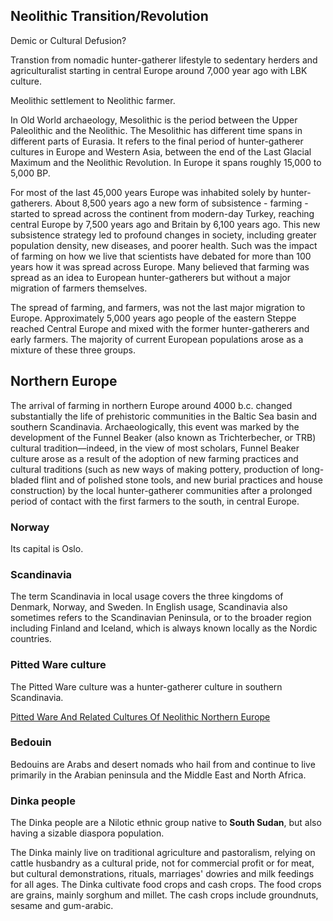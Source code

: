 ## Neolithic Transition/Revolution

Demic or Cultural Defusion?

Transtion from nomadic hunter-gatherer lifestyle to sedentary herders and agriculturalist starting in central Europe around 7,000 year ago with LBK culture.

Meolithic settlement to Neolithic farmer.

In Old World archaeology, Mesolithic  is the period between the Upper Paleolithic and the Neolithic. The Mesolithic has different time spans in different parts of Eurasia. It refers to the final period of hunter-gatherer cultures in Europe and Western Asia, between the end of the Last Glacial Maximum and the Neolithic Revolution. In Europe it spans roughly 15,000 to 5,000 BP.


For most of the last 45,000 years Europe was inhabited solely by hunter-gatherers. About 8,500 years ago a new form of subsistence - farming - started to spread across the continent from modern-day Turkey, reaching central Europe by 7,500 years ago and Britain by 6,100 years ago. This new subsistence strategy led to profound changes in society, including greater population density, new diseases, and poorer health. Such was the impact of farming on how we live that scientists have debated for more than 100 years how it was spread across Europe. Many believed that farming was spread as an idea to European hunter-gatherers but without a major migration of farmers themselves.

The spread of farming, and farmers, was not the last major migration to Europe. Approximately 5,000 years ago people of the eastern Steppe reached Central Europe and mixed with the former hunter-gatherers and early farmers. The majority of current European populations arose as a mixture of these three groups.

## Northern Europe

The arrival of farming in northern Europe around 4000 b.c. changed substantially the life of prehistoric communities in the Baltic Sea basin and southern Scandinavia. Archaeologically, this event was marked by the development of the Funnel Beaker (also known as Trichterbecher, or TRB) cultural tradition—indeed, in the view of most scholars, Funnel Beaker culture arose as a result of the adoption of new farming practices and cultural traditions (such as new ways of making pottery, production of long-bladed flint and of polished stone tools, and new burial practices and house construction) by the local hunter-gatherer communities after a prolonged period of contact with the first farmers to the south, in central Europe. 

### Norway
Its capital is Oslo.

### Scandinavia

The term Scandinavia in local usage covers the three kingdoms of Denmark, Norway, and Sweden. In English usage, Scandinavia also sometimes refers to the Scandinavian Peninsula, or to the broader region including Finland and Iceland, which is always known locally as the Nordic countries.

### Pitted Ware culture

The Pitted Ware culture was a hunter-gatherer culture in southern Scandinavia.

[Pitted Ware And Related Cultures Of Neolithic Northern Europe](https://www.encyclopedia.com/humanities/encyclopedias-almanacs-transcripts-and-maps/pitted-ware-and-related-cultures-neolithic-northern-europe)


### Bedouin

Bedouins are Arabs and desert nomads who hail from and continue to live primarily in the Arabian peninsula and the Middle East and North Africa.


### Dinka people
The Dinka people are a Nilotic ethnic group native to **South Sudan**, but also having a sizable diaspora population.

The Dinka mainly live on traditional agriculture and pastoralism, relying on cattle husbandry as a cultural pride, not for commercial profit or for meat, but cultural demonstrations, rituals, marriages' dowries and milk feedings for all ages. The Dinka cultivate food crops and cash crops. The food crops are grains, mainly sorghum and millet. The cash crops include groundnuts, sesame and gum-arabic.

